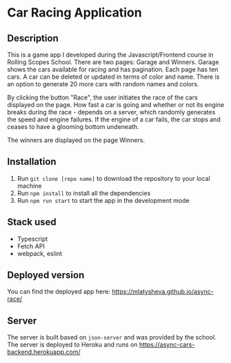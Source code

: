 # Car Racing Application

## Description

This is a game app I developed during the Javascript/Frontend course in Rolling Scopes School.
There are two pages: Garage and Winners.
Garage shows the cars available for racing and has pagination.
Each page has ten cars. A car can be deleted or updated in terms of color and name.
There is an option to generate 20 more cars with random names and colors.

By clicking the button "Race", the user initiates the race of the cars displayed on the page. How fast a car is going and whether or not its engine breaks during the race - depends on a server, which randomly generates the speed and engine failures. If the engine of a car fails, the car stops and ceases to have a glooming bottom undeneath.

The winners are displayed on the page Winners.

## Installation

1. Run `git clone [repo name]` to download the repository to your local machine
2. Run `npm install` to install all the dependencies
3. Run `npm run start` to start the app in the development mode

## Stack used
- Typescript
- Fetch API
- webpack, eslint

## Deployed version

You can find the deployed app here: https://mlatysheva.github.io/async-race/

## Server

The server is built based on `json-server` and was provided by the school.
The server is deployed to Heroku and runs on https://async-cars-backend.herokuapp.com/ 